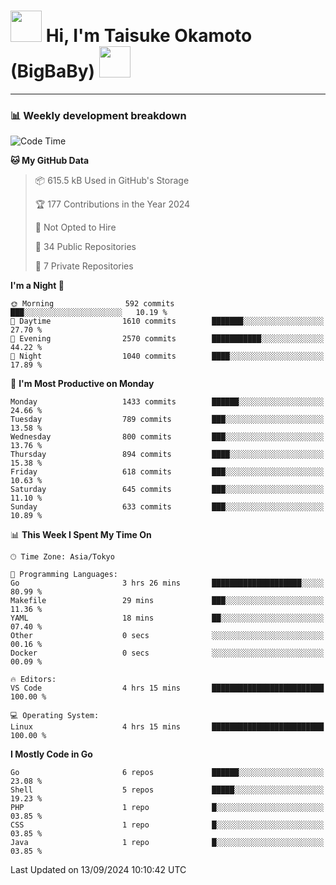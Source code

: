 <!-- Title -->
<h1>
    <img src="https://media.tenor.com/TlyRveJkgo4AAAAi/cloud-cloud-strife.gif" width="50"/> 
    Hi, I'm Taisuke Okamoto (BigBaBy) 
    <img src="https://media.tenor.com/TlyRveJkgo4AAAAi/cloud-cloud-strife.gif" width="50"/>
</h1>

---

<h3> 📊 Weekly development breakdown </h3>
<!-- waka-readme-stats -->

<!--START_SECTION:waka-->
![Code Time](http://img.shields.io/badge/Code%20Time-1%2C826%20hrs%2010%20mins-blue)

**🐱 My GitHub Data** 

> 📦 615.5 kB Used in GitHub's Storage 
 > 
> 🏆 177 Contributions in the Year 2024
 > 
> 🚫 Not Opted to Hire
 > 
> 📜 34 Public Repositories 
 > 
> 🔑 7 Private Repositories 
 > 
**I'm a Night 🦉** 

```text
🌞 Morning                592 commits         ███░░░░░░░░░░░░░░░░░░░░░░   10.19 % 
🌆 Daytime                1610 commits        ███████░░░░░░░░░░░░░░░░░░   27.70 % 
🌃 Evening                2570 commits        ███████████░░░░░░░░░░░░░░   44.22 % 
🌙 Night                  1040 commits        ████░░░░░░░░░░░░░░░░░░░░░   17.89 % 
```
📅 **I'm Most Productive on Monday** 

```text
Monday                   1433 commits        ██████░░░░░░░░░░░░░░░░░░░   24.66 % 
Tuesday                  789 commits         ███░░░░░░░░░░░░░░░░░░░░░░   13.58 % 
Wednesday                800 commits         ███░░░░░░░░░░░░░░░░░░░░░░   13.76 % 
Thursday                 894 commits         ████░░░░░░░░░░░░░░░░░░░░░   15.38 % 
Friday                   618 commits         ███░░░░░░░░░░░░░░░░░░░░░░   10.63 % 
Saturday                 645 commits         ███░░░░░░░░░░░░░░░░░░░░░░   11.10 % 
Sunday                   633 commits         ███░░░░░░░░░░░░░░░░░░░░░░   10.89 % 
```


📊 **This Week I Spent My Time On** 

```text
🕑︎ Time Zone: Asia/Tokyo

💬 Programming Languages: 
Go                       3 hrs 26 mins       ████████████████████░░░░░   80.99 % 
Makefile                 29 mins             ███░░░░░░░░░░░░░░░░░░░░░░   11.36 % 
YAML                     18 mins             ██░░░░░░░░░░░░░░░░░░░░░░░   07.40 % 
Other                    0 secs              ░░░░░░░░░░░░░░░░░░░░░░░░░   00.16 % 
Docker                   0 secs              ░░░░░░░░░░░░░░░░░░░░░░░░░   00.09 % 

🔥 Editors: 
VS Code                  4 hrs 15 mins       █████████████████████████   100.00 % 

💻 Operating System: 
Linux                    4 hrs 15 mins       █████████████████████████   100.00 % 
```

**I Mostly Code in Go** 

```text
Go                       6 repos             ██████░░░░░░░░░░░░░░░░░░░   23.08 % 
Shell                    5 repos             █████░░░░░░░░░░░░░░░░░░░░   19.23 % 
PHP                      1 repo              █░░░░░░░░░░░░░░░░░░░░░░░░   03.85 % 
CSS                      1 repo              █░░░░░░░░░░░░░░░░░░░░░░░░   03.85 % 
Java                     1 repo              █░░░░░░░░░░░░░░░░░░░░░░░░   03.85 % 
```




 Last Updated on 13/09/2024 10:10:42 UTC
<!--END_SECTION:waka-->
